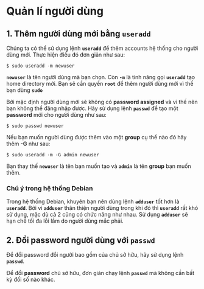# Quản lí người dùng

## 1. Thêm người dùng mới bằng **`useradd`**

Chúng ta có thể sử dụng lệnh **`useradd`** để thêm accounts hệ thống cho người dùng mới. Thực hiện điều đó đơn giản như sau:

```shell
$ sudo useradd -m newuser
```

**`newuser`** là tên người dùng mà bạn chọn. Còn **`-m`** là tính năng gọi **`useradd`** tạo home directory mới. Bạn sẽ cần quyền **`root`** để thêm người dùng mới vì thế bạn dùng **`sudo`**

Bởi mặc định người dùng mới sẽ không có **password assigned** và vì thế nên bạn không thể đăng nhập được. Hãy sử dụng lệnh **`passwd`** để tạo một **password** mới cho người dùng như sau: 

```shell
$ sudo passwd newuser
```

Nếu bạn muốn người dùng được thêm vào một **group** cụ thể nào đó hãy thêm **-G** như sau:

```shell
$ sudo useradd -m -G admin newuser
```

Bạn thay thế **`newuser`** là tên bạn muốn tạo và **`admin`** là tên **group** bạn muốn thêm.

### Chú ý trong hệ thống Debian

Trong hệ thống Debian, khuyên bạn nên dùng lệnh **`adduser`** tốt hơn là **`useradd`**. Bởi vì **`adduser`** thân thiện người dùng trong khi đó thì **`useradd`** rất khó sử dụng, mặc dù cả 2 cũng có chức năng như nhau. Sử dụng **`adduser`** sẽ hạn chế tối đa lỗi lầm do người dùng mắc phải.

## 2. Đổi password người dùng với **`passwd`**

Để đổi password đổi người bao gồm của chủ sở hữu, hãy sử dụng lệnh **`passwd`**.

Để đổi **password** chủ sở hữu, đơn giản chạy lệnh **`passwd`** mà không cần bất kỳ đối số nào khác.


